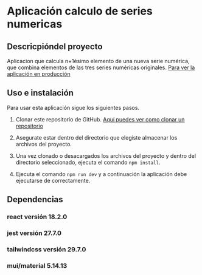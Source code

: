 # Aplicación calculo de series numericas

## Descricpióndel proyecto
Aplicacion que calcula n+1ésimo elemento de una nueva serie numérica, que combina elementos de las tres series numéricas originales.
[Para ver la aplicación en producción](https://series-numericas-app.vercel.app)

## Uso e instalación
Para usar esta aplicación sigue los siguientes pasos.

1. Clonar este repositorio de GitHub. [Aquí puedes ver como clonar un repositorio](https://docs.github.com/es/repositories/creating-and-managing-repositories/cloning-a-repository)

2. Asegurate estar dentro del directorio que elegiste almacenar los archivos del proyecto.

3. Una vez clonado o desacargados los archivos del proyecto y dentro del directorio seleccionado, ejecuta el comando ```npm install```.

4. Ejecuta el comando ```npm run dev``` y a continuación la aplicación debe ejecutarse de correctamente.

## Dependencias

### react versión 18.2.0
### jest versión 27.7.0
### tailwindcss versión 29.7.0
### mui/material 5.14.13


